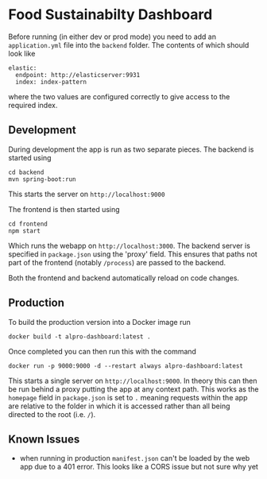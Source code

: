 # Food Sustainabilty Dashboard

Before running (in either dev or prod mode) you need to add an `application.yml` file into
the `backend` folder. The contents of which should look like

```
elastic:
  endpoint: http://elasticserver:9931
  index: index-pattern
```

where the two values are configured correctly to give access to the required index.

## Development

During development the app is run as two separate pieces. The backend is started using

```
cd backend
mvn spring-boot:run
```

This starts the server on `http://localhost:9000`

The frontend is then started using

```
cd frontend
npm start
```

Which runs the webapp on `http://localhost:3000`. The backend server is specified in `package.json` using
the 'proxy' field. This ensures that paths not part of the frontend (notably `/process`) are passed to the
backend.

Both the frontend and backend automatically reload on code changes.

## Production

To build the production version into a Docker image run

```
docker build -t alpro-dashboard:latest .
```

Once completed you can then run this with the command

```
docker run -p 9000:9000 -d --restart always alpro-dashboard:latest
```

This starts a single server on `http://localhost:9000`. In theory this can then be run behind a proxy putting
the app at any context path. This works as the `homepage` field in `package.json` is set to `.` meaning requests
within the app are relative to the folder in which it is accessed rather than all being directed to the root (i.e. `/`).

## Known Issues

- when running in production `manifest.json` can't be loaded by the web app due to a 401 error. This looks
like a CORS issue but not sure why yet
